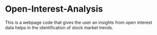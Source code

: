 # Open-Interest-Analysis
This is a webpage code that gives the user an insights from open interest
data helps in the identification of stock market trends.
